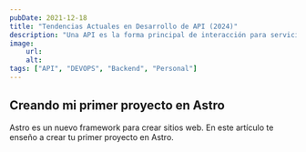 ```yaml
---
pubDate: 2021-12-18
title: "Tendencias Actuales en Desarrollo de API (2024)"
description: "Una API es la forma principal de interacción para servicios complejos en el desarrollo de aplicaciones. Echemos un vistazo a las Tendencias en el Diseño de API."
image: 
    url: 
    alt: 
tags: ["API", "DEVOPS", "Backend", "Personal"]
---
```


## Creando mi primer proyecto en Astro

Astro es un nuevo framework para crear sitios web. En este artículo te enseño a crear tu primer proyecto en Astro.